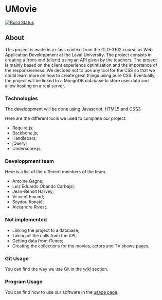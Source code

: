 # UMovie

[![Build Status](https://travis-ci.com/GLO3102/team01.svg?token=z8MuAdp4BiCLDyKa2y46&branch=master)](https://travis-ci.com/GLO3102/team01)

## About

This project is made in a class context from the GLO-3102 course as Web Application Developpment at the Laval University. The project consists in creating a front-end (client) using an API given by the teachers. The project is mainly based on the client experience optimisation and the importance of the responsiveness. We decided not to use any tool for the CSS so that we could learn more on how to create great things using pure CSS. Eventually, the project will be linked to a MongoDB database to store user data and allow hosting on a real server.

### Technologies

The developpment will be done using Javascript, HTML5 and CSS3.

Here are the different tools we used to complete our project:

- Require.js;
- Backbone.js;
- Handlebars;
- jQuery;
- Underscore.js.

### Developpment team

Here is a list of the different members of the team.

- Antoine Gagné;
- Luis Eduardo Obando Carbajal;
- Jean-Benoît Harvey;
- Vincent Emond;
- Seydou Konaté;
- Alexandre Rivest.

### Not implemented

- Linking the project to a database;
- Taking all the calls from the API;
- Getting data from iTunes;
- Creating the collections for the movies, actors and TV shows pages.

### Git Usage

You can find the way we use Git in the [wiki](https://github.com/GLO3102/team01/wiki) section.

### Program Usage

You can find how to use our software in the [usage page](USAGES.md).

